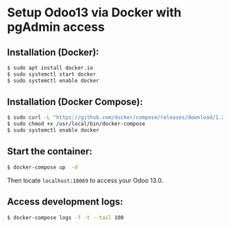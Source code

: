 # Setup Odoo13 via Docker with pgAdmin access


## Installation (Docker):
```bash
$ sudo apt install docker.io
$ sudo systemctl start docker
$ sudo systemctl enable docker
```

## Installation (Docker Compose):
```bash
$ sudo curl -L "https://github.com/docker/compose/releases/download/1.23.1/docker-compose-$(uname -s)-$(uname -m)" -o /usr/local/bin/docker-compose
$ sudo chmod +x /usr/local/bin/docker-compose
$ sudo systemctl enable docker
```

## Start the container:
```bash
$ docker-compose up  -d
```

Then locate `localhost:18069` to access your Odoo 13.0.

## Access development logs:
```bash
$ docker-compose logs -f -t --tail 100
```
